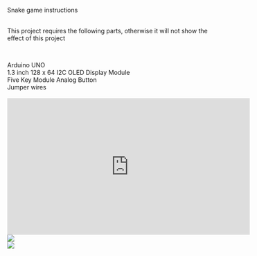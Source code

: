 Snake game instructions<br />
<br />
<p>
	This project requires the following parts, otherwise it will not show the effect of this project
</p>
<p>
	<br />
</p>
Arduino UNO<br />
1.3 inch 128 x 64 I2C OLED Display Module&nbsp;<br />
Five Key Module Analog Button<br />
Jumper wires<br />
<div>
	<br />
</div>
<iframe width="560" height="315" src="https://www.youtube.com/embed/YWcjwHi7MtM" frameborder="0" allow="accelerometer; autoplay; encrypted-media; gyroscope; picture-in-picture" allowfullscreen></iframe>
<br />
<img src="http://dkardu.oss-cn-hongkong.aliyuncs.com/SNAKEGAME/Circuit%20diagram.jpg">
<br />
<img src="http://dkardu.oss-cn-hongkong.aliyuncs.com/SNAKEGAME/02.jpg">
<br />
